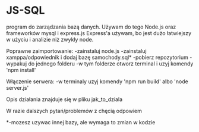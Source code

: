 # JS-SQL
program do zarządzania bazą danych. Używam do tego Node.js oraz frameworków mysql i express.js
Express'a używam, bo jest dużo łatwiejszy w użyciu i analizie niż zwykły node.

Poprawne zaimportowanie:
-zainstaluj node.js
-zainstaluj xamppa/odpowiednik i dodaj bazę samochody.sql*
-pobierz repozytorium
-wypakuj do jednego folderu
-w tym folderze otworz terminal i uzyj komendy 'npm install'

Włączenie serwera:
-w terminaly uzyj komendy 'npm run build' albo 'node server.js'

Opis działania znajduje się w pliku jak_to_dziala

W razie dalszych pytań/problemów z chęcią odpowiem

*-mozesz uzywac innej bazy, ale wymaga to zmian w kodzie
